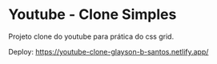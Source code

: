 # Youtube - Clone Simples

Projeto clone do youtube para prática do css grid.

Deploy: https://youtube-clone-glayson-b-santos.netlify.app/
